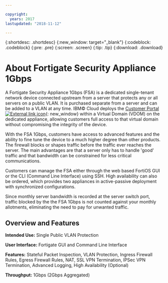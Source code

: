 ```yaml
---

copyright:
  years: 2017
lastupdated: "2018-11-12"

---
```


{:shortdesc: .shortdesc}
{:new_window: target="_blank"}
{:codeblock: .codeblock}
{:pre: .pre}
{:screen: .screen}
{:tip: .tip}
{:download: .download}

# About Fortigate Security Appliance 1Gbps

A Fortigate Security Appliance 1Gbps (FSA) is a dedicated single-tenant network device connected upstream from a server that protects any or all servers on a public VLAN. It is purchased separate from a server and can be added to a VLAN at any time.  IBM© Cloud deploys the [Customer Portal ![External link icon](../../icons/launch-glyph.svg "External link icon")](http://www.fortinet.com/sites/default/files/productdatasheets/FortiGate-300C.pdf){: new_window} within a Virtual Domain (VDOM) on the dedicated appliance, allowing customers full access to that virtual domain without compromising the integrity of the device. 

With the FSA 1Gbps, customers have access to advanced features and the ability to fine tune the device to a much higher degree than other products. The firewall blocks or shapes traffic before the traffic ever reaches the server. The main advantages are that a server only has to handle 'good' traffic and that bandwidth can be constrained for less critical communications. 

Customers can manage the FSA either through the web based FortiOS GUI or the CLI (Command Line Interface) using SSH. High availability can also be ordered, which provides two appliances in active-passive deployment with synchronized configurations.

Since monthly server bandwidth is recorded at the server switch port, traffic blocked by the the FSA 1Gbps is not counted against your monthly allotments, eliminating the need to pay for unwanted traffic.

## Overview and Features

**Intended Use:** Single Public VLAN Protection

**User Interface:** Fortigate GUI and Command Line Interface

**Features:** Stateful Packet Inspection, VLAN Protection, Ingress Firewall Rules, Egress Firewall Rules, NAT, SSL VPN Termination, IPSec VPN Termination, Advanced Logging, High Availability (Optional)

**Throughput:** 1Gbps (2Gbps Aggregated)